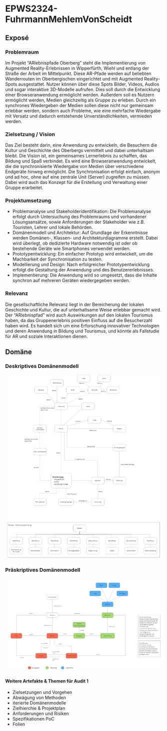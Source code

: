 # EPWS2324-FuhrmannMehlemVonScheidt

## Exposé

### Problemraum

Im Projekt “ARlebnispfade Oberberg” steht die Implementierung von Augmented Reality-Erlebnissen in Wipperfürth, Wiehl und entlang der Straße der Arbeit im Mittelpunkt. Diese AR-Pfade werden auf beliebten Wanderrouten im Oberbergischen eingerichtet und mit Augmented Reality-Spots ausgestattet. Nutzer können über diese Spots Bilder, Videos, Audios und sogar interaktive 3D-Modelle aufrufen. Dies soll durch die Entwicklung einer Browseranwendung ermöglicht werden. 
Außerdem soll es Nutzern ermöglicht werden, Medien gleichzeitig als Gruppe zu erleben. Durch ein synchrones Wiedergeben der Medien sollen diese nicht nur gemeinsam erlebbar werden, sondern auch Probleme, wie eine mehrfache Wiedergabe mit Versatz und dadurch entstehende Unverständlichkeiten, vermieden werden.

### Zielsetzung / Vision

Das Ziel besteht darin, eine Anwendung zu entwickeln, die Besuchern die Kultur und Geschichte des Oberbergs vermittelt und dabei unterhaltsam bleibt. Die Vision ist, ein gemeinsames Lernerlebnis zu schaffen, das Bildung und Spaß verbindet. Es wird eine Browseranwendung entwickelt, die die synchronisierte Wiedergabe von Medien über verschiedene Endgeräte hinweg ermöglicht. Die Synchronisation erfolgt einfach, anonym und ad hoc, ohne auf eine zentrale Unit (Server) zugreifen zu müssen. Dabei wird auch das Konzept für die Erstellung und Verwaltung einer Gruppe erarbeitet.

### Projektumsetzung

* Problemanalyse und Stakeholderidentifikation: Die Problemanalyse erfolgt durch Untersuchung des Problemraums und vorhandener Lösungsansätze, sowie Anforderungen der Stakeholder wie z.B. Touristen, Lehrer und lokale Behörden.
* Domänenmodell und Architektur: Auf Grundlage der Erkenntnisse werden Domänen-, Klassen- und Architekturdiagramme erstellt. Dabei wird überlegt, ob dedizierte Hardware notwendig ist oder ob bestehende Geräte wie Smartphones verwendet werden.
* Prototypentwicklung: Ein einfacher Prototyp wird entwickelt, um die Machbarkeit der Synchronisation zu testen.
* Modellierung und Design: Nach erfolgreicher Prototypentwicklung erfolgt die Gestaltung der Anwendung und des Benutzererlebnisses.
* Implementierung: Die Anwendung wird so umgesetzt, dass die Inhalte synchron auf mehreren Geräten wiedergegeben werden.


### Relevanz

Die gesellschaftliche Relevanz liegt in der Bereicherung der lokalen Geschichte und Kultur, die auf unterhaltsame Weise erlebbar gemacht wird. Der “ARlebnispfad” wird auch Auswirkungen auf den lokalen Tourismus haben, da das Gruppenerlebnis positiven Einfluss auf die Besucherzahl haben wird. Es handelt sich um eine Erforschung innovativer Technologien und deren Anwendung in Bildung und Tourismus, und könnte als Fallstudie für AR und soziale Interaktionen dienen. 

## Domäne

### Deskriptives Domänenmodell
![Deskriptives Domänenmodell](/Artefakte/Deskriptives_Domaenenmodell_v1.1.png)

### Präskriptives Domänenmodell
![Domänenmodell](/Artefakte/Domaenenanalyse_v1.1.png)

#### Weitere Artefakte & Themen für Audit 1

* Zielsetzungen und Vorgehen
* Abwägung von Methoden
* iterierte Domänenmodelle
* Zielhierchie & Projektplan
* Anforderungen und Risiken
* Spezifikationen PoC
* Folien